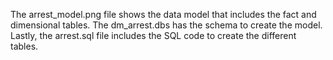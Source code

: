 The arrest_model.png file shows the data model that includes the fact and dimensional tables. 
The dm_arrest.dbs has the schema to create the model. Lastly, the arrest.sql file includes the SQL code to create the different tables. 
